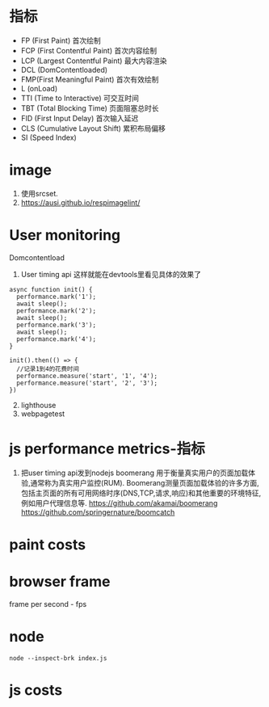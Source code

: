 # 指标
* FP (First Paint) 首次绘制
* FCP (First Contentful Paint) 首次内容绘制
* LCP (Largest Contentful Paint) 最大内容渲染
* DCL (DomContentloaded)
* FMP(First Meaningful Paint) 首次有效绘制
* L (onLoad)
* TTI (Time to Interactive) 可交互时间
* TBT (Total Blocking Time) 页面阻塞总时长
* FID (First Input Delay) 首次输入延迟
* CLS (Cumulative Layout Shift) 累积布局偏移
* SI (Speed Index)

# image
1. 使用srcset.
2. https://ausi.github.io/respimagelint/

# User monitoring
Domcontentload 
1. User timing api
这样就能在devtools里看见具体的效果了
```
async function init() {
  performance.mark('1');
  await sleep(); 
  performance.mark('2');
  await sleep(); 
  performance.mark('3');
  await sleep(); 
  performance.mark('4');
}

init().then(() => {
  //记录1到4的花费时间
  performance.measure('start', '1', '4');
  performance.measure('start', '2', '3');
})

```
2. lighthouse
3. webpagetest

# js performance metrics-指标
1. 把user timing api发到nodejs
boomerang 用于衡量真实用户的页面加载体验,通常称为真实用户监控(RUM). Boomerang测量页面加载体验的许多方面,包括主页面的所有可用网络时序(DNS,TCP,请求,响应)和其他重要的环境特征,例如用户代理信息等.
https://github.com/akamai/boomerang
https://github.com/springernature/boomcatch


# paint costs
# browser frame
frame per second - fps
# node
```
node --inspect-brk index.js
```
# js costs
